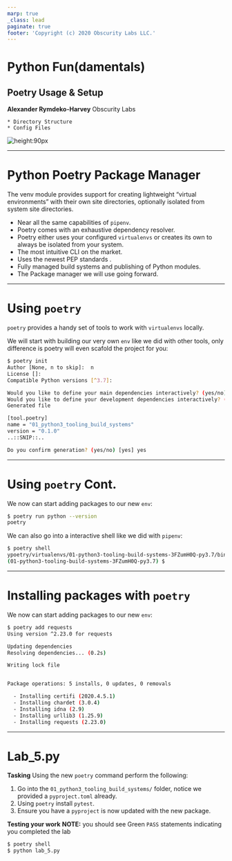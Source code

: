```yaml
---
marp: true
_class: lead
paginate: true
footer: 'Copyright (c) 2020 Obscurity Labs LLC.'
---
```


# Python Fun(damentals)
## Poetry Usage & Setup

**Alexander Rymdeko-Harvey**
Obscurity Labs
```text
* Directory Structure
* Config Files
```

![height:90px](https://obscuritylabs.com/wp-content/uploads/2019/11/OL-3d-landscape-positive-transparent.png)

---
# Python Poetry Package Manager

The venv module provides support for creating lightweight “virtual environments” with their own site directories, optionally isolated from system site directories.

* Near all the same capabilities of `pipenv`.
* Poetry comes with an exhaustive dependency resolver.
* Poetry either uses your configured `virtualenvs` or creates its own to always be isolated from your system.
* The most intuitive CLI on the market.
* Uses the newest PEP standards .
* Fully managed build systems and publishing of Python modules.
* The Package manager we will use going forward.

---
# Using `poetry`

`poetry` provides a handy set of tools to work with `virtualenvs` locally.

We will start with building our very own `env` like we did with other tools, only difference is poetry will even scafold the project for you:

```bash
$ poetry init                                                                                     
Author [None, n to skip]:  n
License []:  
Compatible Python versions [^3.7]:  

Would you like to define your main dependencies interactively? (yes/no) [yes] no
Would you like to define your development dependencies interactively? (yes/no) [yes] no
Generated file

[tool.poetry]
name = "01_python3_tooling_build_systems"
version = "0.1.0"
..::SNIP::..

Do you confirm generation? (yes/no) [yes] yes
```

---
# Using `poetry` Cont.

We now can start adding packages to our new `env`:

```bash
$ poetry run python --version
poetry
```

We can also go into a interactive shell like we did with `pipenv`:
```bash
$ poetry shell
ypoetry/virtualenvs/01-python3-tooling-build-systems-3FZumH0Q-py3.7/bin/activate
(01-python3-tooling-build-systems-3FZumH0Q-py3.7) $
```

---
# Installing packages with `poetry`

We now can start adding packages to our new `env`:

```bash
$ poetry add requests
Using version ^2.23.0 for requests

Updating dependencies
Resolving dependencies... (0.2s)

Writing lock file


Package operations: 5 installs, 0 updates, 0 removals

  - Installing certifi (2020.4.5.1)
  - Installing chardet (3.0.4)
  - Installing idna (2.9)
  - Installing urllib3 (1.25.9)
  - Installing requests (2.23.0)
```
---
# Lab_5.py
**Tasking**
Using the new `poetry` command perform the following:
1. Go into the `01_python3_tooling_build_systems/` folder, notice we provided a `pyproject.toml` already.
2. Using `poetry` install `pytest`.
3. Ensure you have a `pyproject` is now updated with the new package.

**Testing your work**
**NOTE:** you should see Green `PASS` statements indicating you completed the lab
```bash
$ poetry shell
$ python lab_5.py
```